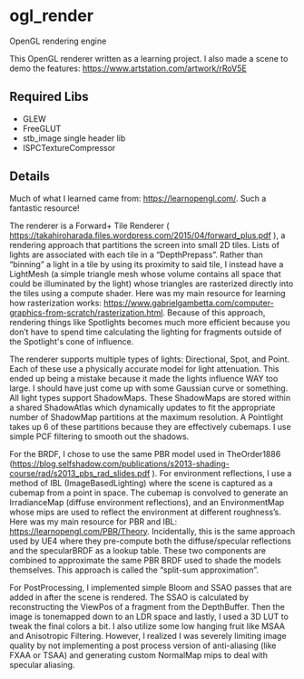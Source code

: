 # ogl_render
OpenGL rendering engine

This OpenGL renderer written as a learning project.
I also made a scene to demo the features: https://www.artstation.com/artwork/rRoV5E

## Required Libs
  - GLEW
  - FreeGLUT
  - stb_image single header lib
  - ISPCTextureCompressor

## Details  
Much of what I learned came from: https://learnopengl.com/. Such a fantastic resource!
  
The renderer is a Forward+ Tile Renderer ( https://takahiroharada.files.wordpress.com/2015/04/forward_plus.pdf ), a rendering approach that partitions the screen into small 2D tiles. Lists of lights are associated with each tile in a “DepthPrepass”. Rather than “binning” a light in a tile by using its proximity to said tile, I instead have a LightMesh (a simple triangle mesh whose volume contains all space that could be illuminated by the light) whose triangles are rasterized directly into the tiles using a compute shader. Here was my main resource for learning how rasterization works: https://www.gabrielgambetta.com/computer-graphics-from-scratch/rasterization.html. Because of this approach, rendering things like Spotlights becomes much more efficient because you don’t have to spend time calculating the lighting for fragments outside of the Spotlight's cone of influence.
  
The renderer supports multiple types of lights: Directional, Spot, and Point. Each of these use a physically accurate model for light attenuation. This ended up being a mistake because it made the lights influence WAY too large. I should have just come up with some Gaussian curve or something. All light types support ShadowMaps. These ShadowMaps are stored within a shared ShadowAtlas which dynamically updates to fit the appropriate number of ShadowMap partitions at the maximum resolution. A Pointlight takes up 6 of these partitions because they are effectively cubemaps. I use simple PCF filtering to smooth out the shadows.

For the BRDF, I chose to use the same PBR model used in TheOrder1886 (https://blog.selfshadow.com/publications/s2013-shading-course/rad/s2013_pbs_rad_slides.pdf ). For environment reflections, I use a method of IBL (ImageBasedLighting) where the scene is captured as a cubemap from a point in space. The cubemap is convolved to generate an IrradianceMap (diffuse environment reflections), and an EnvironmentMap whose mips are used to reflect the environment at different roughness’s. Here was my main resource for PBR and IBL: https://learnopengl.com/PBR/Theory. Incidentally, this is the same approach used by UE4 where they pre-compute both the diffuse/specular reflections and the specularBRDF as a lookup table. These two components are combined to approximate the same PBR BRDF used to shade the models themselves. This approach is called the “split-sum approximation”.
  
For PostProcessing, I implemented simple Bloom and SSAO passes that are added in after the scene is rendered. The SSAO is calculated by reconstructing the ViewPos of a fragment from the DepthBuffer. Then the image is tonemapped down to an LDR space and lastly, I used a 3D LUT to tweak the final colors a bit. I also utilize some low hanging fruit like MSAA and Anisotropic Filtering. However, I realized I was severely limiting image quality by not implementing a post process version of anti-aliasing (like FXAA or TSAA) and generating custom NormalMap mips to deal with specular aliasing.
